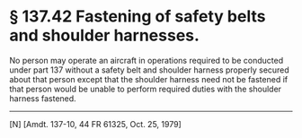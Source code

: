 # § 137.42   Fastening of safety belts and shoulder harnesses.

No person may operate an aircraft in operations required to be conducted under part 137 without a safety belt and shoulder harness properly secured about that person except that the shoulder harness need not be fastened if that person would be unable to perform required duties with the shoulder harness fastened.



---

[N] [Amdt. 137-10, 44 FR 61325, Oct. 25, 1979]




